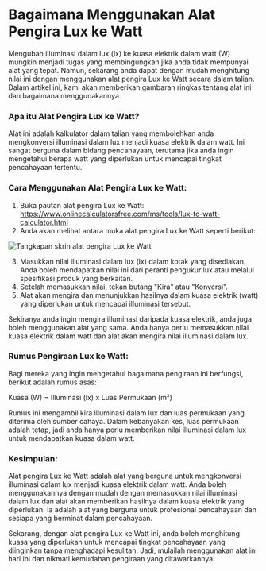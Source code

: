 Bagaimana Menggunakan Alat Pengira Lux ke Watt
==============================================

Mengubah illuminasi dalam lux (lx) ke kuasa elektrik dalam watt (W) mungkin menjadi tugas yang membingungkan jika anda tidak mempunyai alat yang tepat. Namun, sekarang anda dapat dengan mudah menghitung nilai ini dengan menggunakan alat pengira Lux ke Watt secara dalam talian. Dalam artikel ini, kami akan memberikan gambaran ringkas tentang alat ini dan bagaimana menggunakannya.

### Apa itu Alat Pengira Lux ke Watt?

Alat ini adalah kalkulator dalam talian yang membolehkan anda mengkonversi illuminasi dalam lux menjadi kuasa elektrik dalam watt. Ini sangat berguna dalam bidang pencahayaan, terutama jika anda ingin mengetahui berapa watt yang diperlukan untuk mencapai tingkat pencahayaan tertentu.

### Cara Menggunakan Alat Pengira Lux ke Watt:

1. Buka pautan alat pengira Lux ke Watt: <https://www.onlinecalculatorsfree.com/ms/tools/lux-to-watt-calculator.html>
2. Anda akan melihat antara muka alat pengira Lux ke Watt seperti berikut:

![Tangkapan skrin alat pengira Lux ke Watt](calculator_screenshot.jpg)

3. Masukkan nilai illuminasi dalam lux (lx) dalam kotak yang disediakan. Anda boleh mendapatkan nilai ini dari peranti pengukur lux atau melalui spesifikasi produk yang berkaitan.
4. Setelah memasukkan nilai, tekan butang "Kira" atau "Konversi".
5. Alat akan mengira dan menunjukkan hasilnya dalam kuasa elektrik (watt) yang diperlukan untuk mencapai illuminasi tersebut.

Sekiranya anda ingin mengira illuminasi daripada kuasa elektrik, anda juga boleh menggunakan alat yang sama. Anda hanya perlu memasukkan nilai kuasa elektrik dalam watt dan alat akan mengira nilai illuminasi dalam lux.

### Rumus Pengiraan Lux ke Watt:

Bagi mereka yang ingin mengetahui bagaimana pengiraan ini berfungsi, berikut adalah rumus asas:

Kuasa (W) = Illuminasi (lx) x Luas Permukaan (m²)

Rumus ini mengambil kira illuminasi dalam lux dan luas permukaan yang diterima oleh sumber cahaya. Dalam kebanyakan kes, luas permukaan adalah tetap, jadi anda hanya perlu memberikan nilai illuminasi dalam lux untuk mendapatkan kuasa dalam watt.

### Kesimpulan:

Alat pengira Lux ke Watt adalah alat yang berguna untuk mengkonversi illuminasi dalam lux menjadi kuasa elektrik dalam watt. Anda boleh menggunakannya dengan mudah dengan memasukkan nilai illuminasi dalam lux dan alat akan memberikan hasilnya dalam kuasa elektrik yang diperlukan. Ia adalah alat yang berguna untuk profesional pencahayaan dan sesiapa yang berminat dalam pencahayaan.

Sekarang, dengan alat pengira Lux ke Watt ini, anda boleh menghitung kuasa yang diperlukan untuk mencapai tingkat pencahayaan yang diinginkan tanpa menghadapi kesulitan. Jadi, mulailah menggunakan alat ini hari ini dan nikmati kemudahan pengiraan yang ditawarkannya!